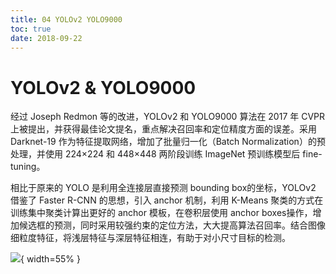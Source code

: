 ```yaml
---
title: 04 YOLOv2 YOLO9000
toc: true
date: 2018-09-22
---
```

# YOLOv2 & YOLO9000

经过 Joseph Redmon 等的改进，YOLOv2 和 YOLO9000 算法在 2017 年 CVPR上被提出，并获得最佳论文提名，重点解决召回率和定位精度方面的误差。采用 Darknet-19 作为特征提取网络，增加了批量归一化（Batch Normalization）的预处理，并使用 224×224 和 448×448 两阶段训练 ImageNet 预训练模型后 fine-tuning。

相比于原来的 YOLO 是利用全连接层直接预测 bounding box的坐标，YOLOv2 借鉴了 Faster R-CNN 的思想，引入 anchor 机制，利用 K-Means 聚类的方式在训练集中聚类计算出更好的 anchor 模板，在卷积层使用 anchor boxes操作，增加候选框的预测，同时采用较强约束的定位方法，大大提高算法召回率。结合图像细粒度特征，将浅层特征与深层特征相连，有助于对小尺寸目标的检测。

![](http://images.iterate.site/blog/image/180922/de04HBLHG7.png?imageslim){ width=55% }
